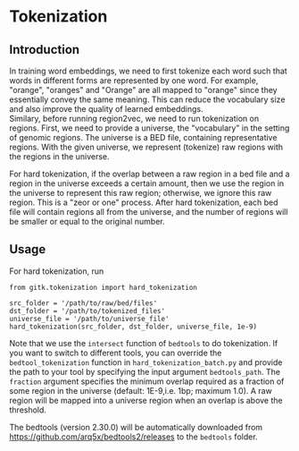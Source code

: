 # Tokenization
## Introduction
In training word embeddings, we need to first tokenize each word such that words in different forms are represented by one word. For example, "orange", "oranges" and "Orange" are all mapped to "orange" since they essentially convey the same meaning. This can reduce the vocabulary size and also improve the quality of learned embeddings.<br>
Similary, before running region2vec, we need to run tokenization on regions. First, we need to provide a universe, the "vocabulary" in the setting of genomic regions. The universe is a BED file, containing representative regions. With the given universe, we represent (tokenize) raw regions with the regions in the universe.

For hard tokenization, if the overlap between a raw region in a bed file and a region in the universe exceeds a certain amount, then we use the region in the universe to represent this raw region; otherwise, we ignore this raw region. This is a "zeor or one" process. After hard tokenization, each bed file will contain regions all from the universe, and the number of regions will be smaller or equal to the original number.


## Usage
For hard tokenization, run
```
from gitk.tokenization import hard_tokenization

src_folder = '/path/to/raw/bed/files'
dst_folder = '/path/to/tokenized_files'
universe_file = '/path/to/universe_file'
hard_tokenization(src_folder, dst_folder, universe_file, 1e-9)

```
Note that we use the `intersect` function of `bedtools` to do tokenization. If you want to switch to different tools, you can override the `bedtool_tokenization` function in `hard_tokenization_batch.py` and provide the path to your tool by specifying the input argument `bedtools_path`. The `fraction` argument specifies the minimum overlap required as a fraction of some region in the universe (default: 1E-9,i.e. 1bp; maximum 1.0). A raw region will be mapped into a universe region when an overlap is above the threshold.

The bedtools (version 2.30.0) will be automatically downloaded from https://github.com/arq5x/bedtools2/releases to the `bedtools` folder.
